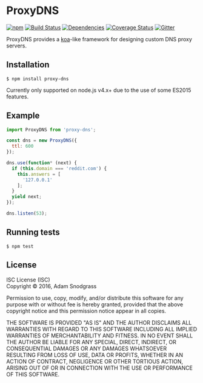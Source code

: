 ProxyDNS
===============
[![npm](https://img.shields.io/npm/v/proxy-dns.svg)](https://www.npmjs.com/package/proxy-dns)
[![Build Status](https://travis-ci.org/RegulateDNS/proxy-dns.svg?branch=master)](https://travis-ci.org/RegulateDNS/proxy-dns)
[![Dependencies](https://david-dm.org/RegulateDNS/proxy-dns.svg)]()
[![Coverage Status](https://coveralls.io/repos/RegulateDNS/proxy-dns/badge.svg?branch=master&service=github)](https://coveralls.io/github/RegulateDNS/proxy-dns?branch=master)
[![Gitter](https://badges.gitter.im/RegulateDNS/proxy-dns.svg)](https://gitter.im/RegulateDNS/proxy-dns?utm_source=badge&utm_medium=badge&utm_campaign=pr-badge)  

ProxyDNS provides a [koa](https://github.com/koajs/koa)-like framework for designing custom DNS proxy servers.  


## Installation

```
$ npm install proxy-dns
```
Currently only supported on node.js v4.x+ due to the use of some ES2015 features.

## Example

```js
import ProxyDNS from 'proxy-dns';

const dns = new ProxyDNS({
  ttl: 600
});

dns.use(function* (next) {
  if (this.domain === 'reddit.com') {
    this.answers = [
      '127.0.0.1'
    ];
  }
  yield next;
});

dns.listen(53);
```

## Running tests

```
$ npm test
```

## License

ISC License (ISC)  
Copyright &copy; 2016, Adam Snodgrass

Permission to use, copy, modify, and/or distribute this software for any purpose with or without fee is hereby granted, provided that the above copyright notice and this permission notice appear in all copies.

THE SOFTWARE IS PROVIDED "AS IS" AND THE AUTHOR DISCLAIMS ALL WARRANTIES WITH REGARD TO THIS SOFTWARE INCLUDING ALL IMPLIED WARRANTIES OF MERCHANTABILITY AND FITNESS. IN NO EVENT SHALL THE AUTHOR BE LIABLE FOR ANY SPECIAL, DIRECT, INDIRECT, OR CONSEQUENTIAL DAMAGES OR ANY DAMAGES WHATSOEVER RESULTING FROM LOSS OF USE, DATA OR PROFITS, WHETHER IN AN ACTION OF CONTRACT, NEGLIGENCE OR OTHER TORTIOUS ACTION, ARISING OUT OF OR IN CONNECTION WITH THE USE OR PERFORMANCE OF THIS SOFTWARE.
